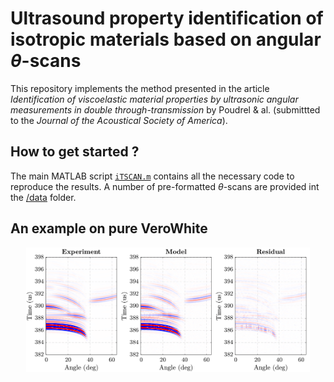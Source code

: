 # Ultrasound property identification of isotropic materials based on angular $\theta$-scans

This repository implements the method presented in the article *Identification of viscoelastic material properties by ultrasonic angular measurements
in double through-transmission* by Poudrel & al. (submittted to the *Journal of the Acoustical Society of America*).

## How to get started ?
The main MATLAB script [`iTSCAN.m`](iTSCAN.m) contains all the necessary code to reproduce the results. 
A number of pre-formatted $\theta$-scans are provided int the [/data](/data) folder. 

## An example on pure VeroWhite
<p align="center"> 
  <img alt="Screenshot: Theta Scan Comparison" src="doc/tscan_comparison.png" width="90%"/> 
</p>
